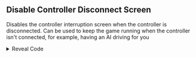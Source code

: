 ## Disable Controller Disconnect Screen

Disables the controller interruption screen when the controller is disconnected. Can be used to keep the game running when the controller isn't connected, for example, having an AI driving for you

<details>
<summary>Reveal Code</summary>

```powerpc
04198C68 38600000
```
</details>